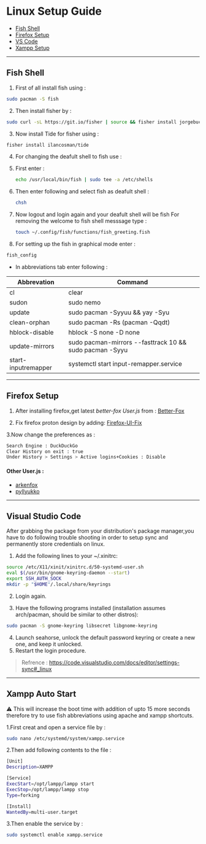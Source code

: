 # Linux Setup Guide
* [Fish Shell](#fish-shell)
* [Firefox Setup](#firefox-setup)
* [VS Code](#visual-studio-code)
* [Xampp Setup](#xampp-auto-start)
  
---
## Fish Shell
1. First of all install fish using :

```sh
sudo pacman -S fish
```

2. Then install fisher by :

```sh
sudo curl -sL https://git.io/fisher | source && fisher install jorgebucaran/fisher
```

3. Now install Tide for fisher using :

```sh
fisher install ilancosman/tide
```

4. For changing the deafult shell to fish use :

5. First enter :
   
   ```sh
   echo /usr/local/bin/fish | sudo tee -a /etc/shells  
   ```

6. Then enter following and select fish as deafult shell :
   
   ```sh
   chsh
   ```

7. Now logout and login again and your deafult shell will be fish
   For removing the welcome to fish shell messsage type :
   
   ```sh
   touch ~/.config/fish/functions/fish_greeting.fish   
   ```

8. For setting up the fish in graphical mode enter :

```sh
fish_config
```

- In abbreviations tab enter following :

| Abbrevation  | Command                           |
| ------------ | --------------------------------- |
| cl           | clear                             |
| sudon        | sudo nemo                         |
| update       | sudo pacman -Syyuu && yay -Syu    |
| clean-orphan | sudo pacman -Rs (pacman -Qqdt)    |
| hblock-disable | hblock -S none -D none          |
| update-mirrors | sudo pacman-mirrors --fasttrack 10 && sudo pacman -Syyu       |
| start-inputremapper | systemctl start input-remapper.service |

----
## Firefox Setup

1. After installing firefox,get latest _better-fox User.js_ from :
[Better-Fox](https://github.com/yokoffing/Better-Fox/blob/master/user.js)

2. Fix firefox proton design by adding: 
[Firefox-UI-Fix](https://github.com/black7375/Firefox-UI-Fix)

3.Now change the preferences as :
```sh
Search Engine : DuckDuckGo
Clear History on exit : true
Under History > Settings > Active logins+Cookies : Disable
```


#### Other User.js :

- [arkenfox](https://github.com/arkenfox/user.js)
- [pyllyukko](https://github.com/pyllyukko/user.js/)

----
## Visual Studio Code
After grabbing the package from your distribution's package manager,you have to do following trouble shooting in order to setup sync and permanently store credentials on linux.


1. Add the following lines to your ~/.xinitrc:
```sh
source /etc/X11/xinit/xinitrc.d/50-systemd-user.sh
eval $(/usr/bin/gnome-keyring-daemon --start)
export SSH_AUTH_SOCK
mkdir -p "$HOME"/.local/share/keyrings
```
2. Login again.

3. Have the following programs installed (installation assumes arch/pacman, should be similar to other distros):
```sh
sudo pacman -S gnome-keyring libsecret libgnome-keyring
```
4. Launch seahorse, unlock the default password keyring or create a new one, and keep it unlocked.
5. Restart the login procedure.

>  Refrence : https://code.visualstudio.com/docs/editor/settings-sync#_linux
----
## Xampp Auto Start
⚠️ This will increase the boot time with addition of upto 15 more seconds therefore try to use fish abbreviations using apache and xampp shortcuts.

1.First creat and open a service file by :

```sh
sudo nano /etc/systemd/system/xampp.service
```

2.Then add following contents to the file :

```sh
[Unit]
Description=XAMPP

[Service]
ExecStart=/opt/lampp/lampp start
ExecStop=/opt/lampp/lampp stop
Type=forking

[Install]
WantedBy=multi-user.target
```

3.Then enable the service by :

```sh
sudo systemctl enable xampp.service
```


